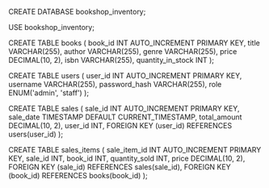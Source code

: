 CREATE DATABASE bookshop_inventory;

USE bookshop_inventory;

CREATE TABLE books (
    book_id INT AUTO_INCREMENT PRIMARY KEY,
    title VARCHAR(255),
    author VARCHAR(255),
    genre VARCHAR(255),
    price DECIMAL(10, 2),
    isbn VARCHAR(255),
    quantity_in_stock INT
);

CREATE TABLE users (
    user_id INT AUTO_INCREMENT PRIMARY KEY,
    username VARCHAR(255),
    password_hash VARCHAR(255),
    role ENUM('admin', 'staff')
);

CREATE TABLE sales (
    sale_id INT AUTO_INCREMENT PRIMARY KEY,
    sale_date TIMESTAMP DEFAULT CURRENT_TIMESTAMP,
    total_amount DECIMAL(10, 2),
    user_id INT,
    FOREIGN KEY (user_id) REFERENCES users(user_id)
);

CREATE TABLE sales_items (
    sale_item_id INT AUTO_INCREMENT PRIMARY KEY,
    sale_id INT,
    book_id INT,
    quantity_sold INT,
    price DECIMAL(10, 2),
    FOREIGN KEY (sale_id) REFERENCES sales(sale_id),
    FOREIGN KEY (book_id) REFERENCES books(book_id)
);
